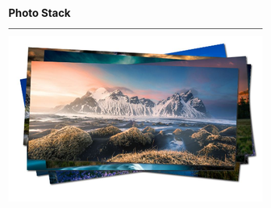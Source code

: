 ## Photo Stack

---

![preview](https://github.com/Victoria-Rozhkova/photoStack/blob/preview/preview.JPG)
